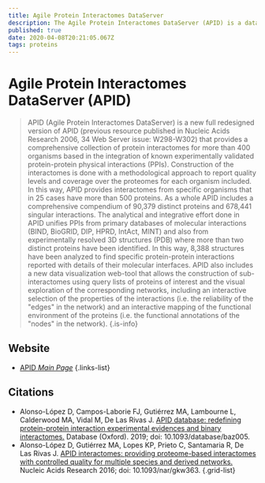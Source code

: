 ```yaml
---
title: Agile Protein Interactomes DataServer
description: The Agile Protein Interactomes DataServer (APID) is a dataserver that gives a thorough collection of protein interactomes for more than 400 organisms based in the integration of known experimentally validated protein-protein physical interactions (PPIs).
published: true
date: 2020-04-08T20:21:05.067Z
tags: proteins
---
```


# Agile Protein Interactomes DataServer (APID)

> APID (Agile Protein Interactomes DataServer) is a new full redesigned version of APID (previous resource published in Nucleic Acids Research 2006, 34 Web Server issue: W298-W302) that provides a comprehensive collection of protein interactomes for more than 400 organisms based in the integration of known experimentally validated protein-protein physical interactions (PPIs). Construction of the interactomes is done with a methodological approach to report quality levels and coverage over the proteomes for each organism included. In this way, APID provides interactomes from specific organisms that in 25 cases have more than 500 proteins. As a whole APID includes a comprehensive compendium of 90,379 distinct proteins and 678,441 singular interactions.
&NewLine;
The analytical and integrative effort done in APID unifies PPIs from primary databases of molecular interactions (BIND, BioGRID, DIP, HPRD, IntAct, MINT) and also from experimentally resolved 3D structures (PDB) where more than two distinct proteins have been identified. In this way, 8,388 structures have been analyzed to find specific protein-protein interactions reported with details of their molecular interfaces. APID also includes a new data visualization web-tool that allows the construction of sub-interactomes using query lists of proteins of interest and the visual exploration of the corresponding networks, including an interactive selection of the properties of the interactions (i.e. the reliability of the "edges" in the network) and an interactive mapping of the functional environment of the proteins (i.e. the functional annotations of the "nodes" in the network).
{.is-info}

## Website

- [APID *Main Page*](http://cicblade.dep.usal.es:8080/APID/init.action#tabr2)
{.links-list}

## Citations

- Alonso-López D, Campos-Laborie FJ, Gutiérrez MA, Lambourne L, Calderwood MA, Vidal M, De Las Rivas J. [APID database: redefining protein-protein interaction experimental evidences and binary interactomes.](https://www.ncbi.nlm.nih.gov/pubmed/30715274) Database (Oxford). 2019; doi: 10.1093/database/baz005.
- Alonso-López D, Gutiérrez MA, Lopes KP, Prieto C, Santamaria R, De Las Rivas J. [APID interactomes: providing proteome-based interactomes with controlled quality for multiple species and derived networks.](https://www.ncbi.nlm.nih.gov/pubmed/27131791) Nucleic Acids Research 2016; doi: 10.1093/nar/gkw363.
{.grid-list}